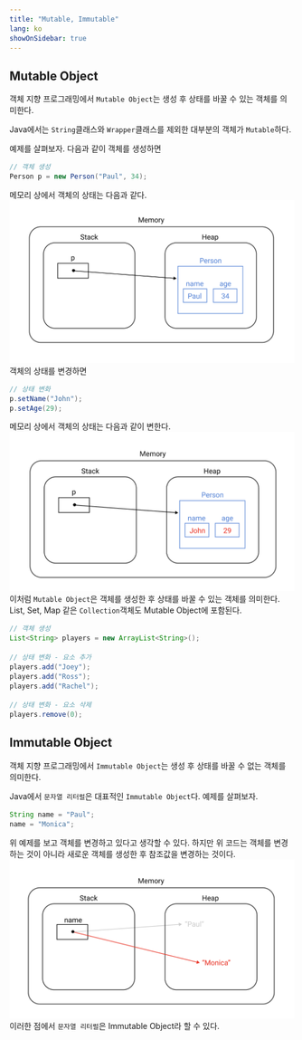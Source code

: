 ```yaml
---
title: "Mutable, Immutable"
lang: ko
showOnSidebar: true
---
```


## Mutable Object
객체 지향 프로그래밍에서 `Mutable Object`는 생성 후 상태를 바꿀 수 있는 객체를 의미한다.

Java에서는 `String`클래스와 `Wrapper`클래스를 제외한 대부분의 객체가 `Mutable`하다.

예제를 살펴보자. 다음과 같이 객체를 생성하면
``` java
// 객체 생성
Person p = new Person("Paul", 34);
```
메모리 상에서 객체의 상태는 다음과 같다.
![](./180213_mutable_immutable/1.png)
객체의 상태를 변경하면
``` java
// 상태 변화
p.setName("John");
p.setAge(29);
```
메모리 상에서 객체의 상태는 다음과 같이 변한다.
![](./180213_mutable_immutable/2.png)
이처럼 `Mutable Object`은 객체를 생성한 후 상태를 바꿀 수 있는 객체를 의미한다. List, Set, Map 같은 `Collection`객체도 Mutable Object에 포함된다.
``` java
// 객체 생성
List<String> players = new ArrayList<String>();

// 상태 변화 - 요소 추가
players.add("Joey");
players.add("Ross");
players.add("Rachel");

// 상태 변화 - 요소 삭제
players.remove(0);
```


## Immutable Object
객체 지향 프로그래밍에서 `Immutable Object`는 생성 후 상태를 바꿀 수 없는 객체를 의미한다.

Java에서 `문자열 리터럴`은 대표적인 `Immutable Object`다. 예제를 살펴보자.
``` java
String name = "Paul";
name = "Monica";
```
위 예제를 보고 객체를 변경하고 있다고 생각할 수 있다. 하지만 위 코드는 객체를 변경하는 것이 아니라 새로운 객체를 생성한 후 참조값을 변경하는 것이다.
![](./180213_mutable_immutable/3.png)
이러한 점에서 `문자열 리터럴`은 Immutable Object라 할 수 있다. 
